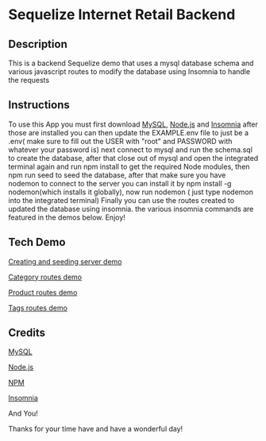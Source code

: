 # Sequelize Internet Retail Backend 


## Description
 This is a backend Sequelize demo that uses a mysql database schema and various javascript routes to modify the database using Insomnia to handle the requests

## Instructions
 To use this App you must first download [MySQL](https://www.mysql.com/), [Node.js](https://nodejs.org/en/) and [Insomnia](https://insomnia.rest/) after those are installed you can then update the EXAMPLE.env file to just be a .env( make sure to fill out the USER with "root" and PASSWORD with whatever your password is) next connect to mysql and run the schema.sql to create the database, after that close out of mysql and open the integrated terminal again and run npm install to get the required Node modules, then npm run seed to seed the database, after that make sure you have nodemon to connect to the server you can install it by npm install -g nodemon(which installs it globally),  now run nodemon ( just type nodemon into the integrated terminal) Finally you can use the routes created to updated the database using insomnia. the various insomnia commands are featured in the demos below. Enjoy!

## Tech Demo
 [Creating and seeding server demo](https://watch.screencastify.com/v/dvvqcjOJ4gtQBKsuL3cx)
 
 [Category routes demo](https://watch.screencastify.com/v/xCjllAS58usDQARO2Y9l)

 [Product routes demo](https://watch.screencastify.com/v/n6ygsPCO98TlhhV5JGAo)
 
 [Tags routes demo](https://watch.screencastify.com/v/kZzL6palxqQtYxDPYSlK)

## Credits
 
 [MySQL](https://www.mysql.com/)
 
 [Node.js](https://nodejs.org/en/)
 
 [NPM](https://www.npmjs.com/)
 
 [Insomnia](https://insomnia.rest/)


 And You! 
 
 Thanks for your time have and have a wonderful day!

